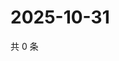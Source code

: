 # 2025-10-31

共 0 条

<!-- BEGIN ZHIHUVIDEO -->
<!-- 最后更新时间 Fri Oct 31 2025 20:23:05 GMT+0800 (China Standard Time) -->

<!-- END ZHIHUVIDEO -->
